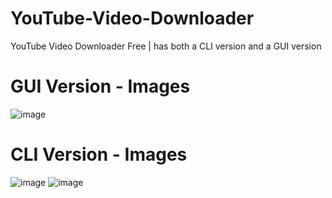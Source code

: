 # YouTube-Video-Downloader
YouTube Video Downloader Free | has both a CLI version and a GUI version

# GUI Version - Images

<!-- ![image](https://user-images.githubusercontent.com/36286877/131883726-fe93ce07-c299-4136-a888-fb4bbdc270fe.png) -->
![image](https://user-images.githubusercontent.com/36286877/132941458-7f6b97b3-4126-4bf9-8871-b7332c840b8a.png)




# CLI Version - Images

![image](https://user-images.githubusercontent.com/36286877/131883460-30cedd7c-55c5-4352-86a6-a16a5344c43c.png)
![image](https://user-images.githubusercontent.com/36286877/131883502-924b06d8-e13a-4171-a14f-d7cfff5a827e.png)





